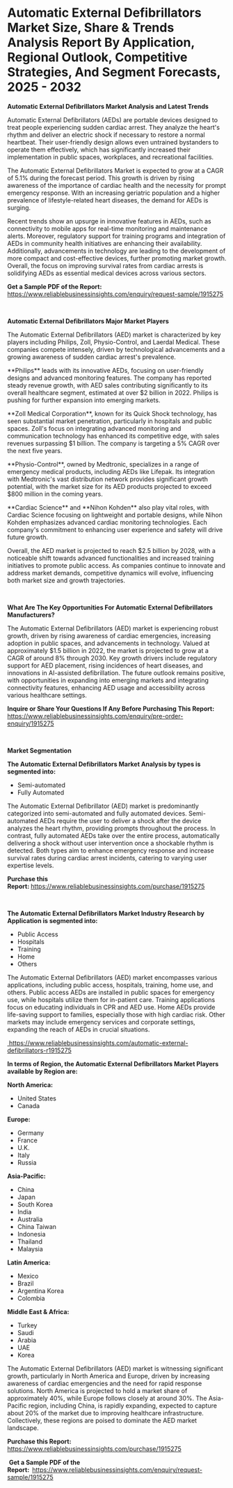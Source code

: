<p><h1>Automatic External Defibrillators Market Size, Share & Trends Analysis Report By Application, Regional Outlook, Competitive Strategies, And Segment Forecasts, 2025 - 2032</h1></p><p><strong>Automatic External Defibrillators Market Analysis and Latest Trends</strong></p>
<p><p>Automatic External Defibrillators (AEDs) are portable devices designed to treat people experiencing sudden cardiac arrest. They analyze the heart's rhythm and deliver an electric shock if necessary to restore a normal heartbeat. Their user-friendly design allows even untrained bystanders to operate them effectively, which has significantly increased their implementation in public spaces, workplaces, and recreational facilities.</p><p>The Automatic External Defibrillators Market is expected to grow at a CAGR of 5.1% during the forecast period. This growth is driven by rising awareness of the importance of cardiac health and the necessity for prompt emergency response. With an increasing geriatric population and a higher prevalence of lifestyle-related heart diseases, the demand for AEDs is surging. </p><p>Recent trends show an upsurge in innovative features in AEDs, such as connectivity to mobile apps for real-time monitoring and maintenance alerts. Moreover, regulatory support for training programs and integration of AEDs in community health initiatives are enhancing their availability. Additionally, advancements in technology are leading to the development of more compact and cost-effective devices, further promoting market growth. Overall, the focus on improving survival rates from cardiac arrests is solidifying AEDs as essential medical devices across various sectors.</p></p>
<p><strong>Get a Sample PDF of the Report:&nbsp;</strong> <a href="https://www.reliablebusinessinsights.com/enquiry/request-sample/1915275?utm_campaign=3259&utm_medium=2&utm_source=Github&utm_content=ia&utm_term=13042025&utm_id=automatic-external-defibrillators">https://www.reliablebusinessinsights.com/enquiry/request-sample/1915275</a></p>
<p>&nbsp;</p>
<p><strong>Automatic External Defibrillators Major Market Players</strong></p>
<p><p>The Automatic External Defibrillators (AED) market is characterized by key players including Philips, Zoll, Physio-Control, and Laerdal Medical. These companies compete intensely, driven by technological advancements and a growing awareness of sudden cardiac arrest's prevalence.</p><p>**Philips** leads with its innovative AEDs, focusing on user-friendly designs and advanced monitoring features. The company has reported steady revenue growth, with AED sales contributing significantly to its overall healthcare segment, estimated at over $2 billion in 2022. Philips is pushing for further expansion into emerging markets.</p><p>**Zoll Medical Corporation**, known for its Quick Shock technology, has seen substantial market penetration, particularly in hospitals and public spaces. Zoll's focus on integrating advanced monitoring and communication technology has enhanced its competitive edge, with sales revenues surpassing $1 billion. The company is targeting a 5% CAGR over the next five years.</p><p>**Physio-Control**, owned by Medtronic, specializes in a range of emergency medical products, including AEDs like Lifepak. Its integration with Medtronic's vast distribution network provides significant growth potential, with the market size for its AED products projected to exceed $800 million in the coming years.</p><p>**Cardiac Science** and **Nihon Kohden** also play vital roles, with Cardiac Science focusing on lightweight and portable designs, while Nihon Kohden emphasizes advanced cardiac monitoring technologies. Each company's commitment to enhancing user experience and safety will drive future growth.</p><p>Overall, the AED market is projected to reach $2.5 billion by 2028, with a noticeable shift towards advanced functionalities and increased training initiatives to promote public access. As companies continue to innovate and address market demands, competitive dynamics will evolve, influencing both market size and growth trajectories.</p></p>
<p>&nbsp;</p>
<p><strong>What Are The Key Opportunities For Automatic External Defibrillators Manufacturers?</strong></p>
<p><p>The Automatic External Defibrillators (AED) market is experiencing robust growth, driven by rising awareness of cardiac emergencies, increasing adoption in public spaces, and advancements in technology. Valued at approximately $1.5 billion in 2022, the market is projected to grow at a CAGR of around 8% through 2030. Key growth drivers include regulatory support for AED placement, rising incidences of heart diseases, and innovations in AI-assisted defibrillation. The future outlook remains positive, with opportunities in expanding into emerging markets and integrating connectivity features, enhancing AED usage and accessibility across various healthcare settings.</p></p>
<p><strong>Inquire or Share Your Questions If Any Before Purchasing This Report:</strong> <a href="https://www.reliablebusinessinsights.com/enquiry/pre-order-enquiry/1915275?utm_campaign=3259&utm_medium=2&utm_source=Github&utm_content=ia&utm_term=13042025&utm_id=automatic-external-defibrillators">https://www.reliablebusinessinsights.com/enquiry/pre-order-enquiry/1915275</a></p>
<p>&nbsp;</p>
<p><strong>Market Segmentation</strong></p>
<p><strong>The Automatic External Defibrillators Market Analysis by types is segmented into:</strong></p>
<p><ul><li>Semi-automated</li><li>Fully Automated</li></ul></p>
<p><p>The Automatic External Defibrillator (AED) market is predominantly categorized into semi-automated and fully automated devices. Semi-automated AEDs require the user to deliver a shock after the device analyzes the heart rhythm, providing prompts throughout the process. In contrast, fully automated AEDs take over the entire process, automatically delivering a shock without user intervention once a shockable rhythm is detected. Both types aim to enhance emergency response and increase survival rates during cardiac arrest incidents, catering to varying user expertise levels.</p></p>
<p><strong>Purchase this Report:&nbsp;</strong><a href="https://www.reliablebusinessinsights.com/purchase/1915275?utm_campaign=3259&utm_medium=2&utm_source=Github&utm_content=ia&utm_term=13042025&utm_id=automatic-external-defibrillators">https://www.reliablebusinessinsights.com/purchase/1915275</a></p>
<p>&nbsp;</p>
<p><strong>The Automatic External Defibrillators Market Industry Research by Application is segmented into:</strong></p>
<p><ul><li>Public Access</li><li>Hospitals</li><li>Training</li><li>Home</li><li>Others</li></ul></p>
<p><p>The Automatic External Defibrillators (AED) market encompasses various applications, including public access, hospitals, training, home use, and others. Public access AEDs are installed in public spaces for emergency use, while hospitals utilize them for in-patient care. Training applications focus on educating individuals in CPR and AED use. Home AEDs provide life-saving support to families, especially those with high cardiac risk. Other markets may include emergency services and corporate settings, expanding the reach of AEDs in crucial situations.</p></p>
<p><a href="https://www.reliablebusinessinsights.com/automatic-external-defibrillators-r1915275?utm_campaign=3259&utm_medium=2&utm_source=Github&utm_content=ia&utm_term=13042025&utm_id=automatic-external-defibrillators">&nbsp;https://www.reliablebusinessinsights.com/automatic-external-defibrillators-r1915275</a></p>
<p><strong>In terms of Region, the Automatic External Defibrillators Market Players available by Region are:</strong></p>
<p>
    <p> <strong> North America: </strong>
        <ul>
            <li>United States</li>
            <li>Canada</li>
        </ul>
        </p> 
    <p> <strong> Europe: </strong>
        <ul>
            <li>Germany</li>
            <li>France</li>
            <li>U.K.</li>
            <li>Italy</li>
            <li>Russia</li>
        </ul>
        </p> 
    <p> <strong> Asia-Pacific: </strong>
        <ul>
            <li>China</li>
            <li>Japan</li>
            <li>South Korea</li>
            <li>India</li>
            <li>Australia</li>
            <li>China Taiwan</li>
            <li>Indonesia</li>
            <li>Thailand</li>
            <li>Malaysia</li>
        </ul>
        </p> 
    <p> <strong> Latin America: </strong>
        <ul>
            <li>Mexico</li>
            <li>Brazil</li>
            <li>Argentina Korea</li>
            <li>Colombia</li>
        </ul>
        </p> 
    <p> <strong> Middle East & Africa: </strong>
        <ul>
            <li>Turkey</li>
            <li>Saudi</li>
            <li>Arabia</li>
            <li>UAE</li>
            <li>Korea</li>
        </ul>
    </p>
    </p>
<p><p>The Automatic External Defibrillators (AED) market is witnessing significant growth, particularly in North America and Europe, driven by increasing awareness of cardiac emergencies and the need for rapid response solutions. North America is projected to hold a market share of approximately 40%, while Europe follows closely at around 30%. The Asia-Pacific region, including China, is rapidly expanding, expected to capture about 20% of the market due to improving healthcare infrastructure. Collectively, these regions are poised to dominate the AED market landscape.</p></p>
<p><strong>Purchase this Report: </strong><a href="https://www.reliablebusinessinsights.com/purchase/1915275?utm_campaign=3259&utm_medium=2&utm_source=Github&utm_content=ia&utm_term=13042025&utm_id=automatic-external-defibrillators">https://www.reliablebusinessinsights.com/purchase/1915275</a></p>
<p>&nbsp;<strong>Get a Sample PDF of the Report:&nbsp;&nbsp;</strong><a href="https://www.reliablebusinessinsights.com/enquiry/request-sample/1915275?utm_campaign=3259&utm_medium=2&utm_source=Github&utm_content=ia&utm_term=13042025&utm_id=automatic-external-defibrillators">https://www.reliablebusinessinsights.com/enquiry/request-sample/1915275</a></p>
<p><strong></strong></p>
<p><p></p><p></p><p></p></p>